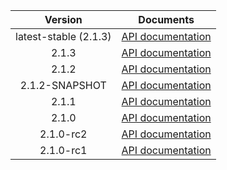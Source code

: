 | Version | Documents |
|:---:|---|
| latest-stable (2.1.3) | [API documentation](latest-stable) |
| 2.1.3 | [API documentation](2.1.3) |
| 2.1.2 | [API documentation](2.1.2) |
| 2.1.2-SNAPSHOT | [API documentation](2.1.2-SNAPSHOT) |
| 2.1.1 | [API documentation](2.1.1) |
| 2.1.0 | [API documentation](2.1.0) |
| 2.1.0-rc2 | [API documentation](2.1.0-rc2) |
| 2.1.0-rc1 | [API documentation](2.1.0-rc1) |
